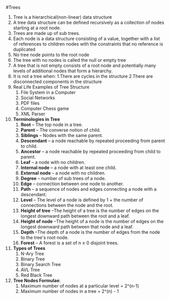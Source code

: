 #Trees

1.  Tree is a hierarchical(non-linear) data structure
2.  A tree data structure can be defined recursively as a collection of nodes starting at a root node.
3.  Trees are made up of sub trees.
4.  Each node is a data structure consisting of a value, together with a list of references to children nodes with the constraints that no reference is duplicated
5.  No tree node points to the root node
6.  The tree with no nodes is called the null or empty tree
7.  A tree that is not empty consists of a root node and potentially many levels of additional nodes that form a hierarchy.
8.  It is not a tree when:
    1.There are cycles in the structure
    2.There are disconnected components in the structure
9.  Real Life Examples of Tree Structure
    1. File System in a Computer
    2. Social Networks
    3. PDF files
    4. Computer Chess game
    5. XML Parser
10. **Terminologies in Tree**
    1. **Root** – The top node in a tree.
    2. **Parent** – The converse notion of child.
    3. **Siblings** – Nodes with the same parent.
    4. **Descendant** – a node reachable by repeated proceeding from parent to child.
    5. **Ancestor** – a node reachable by repeated proceeding from child to parent.
    6. **Leaf** – a node with no children.
    7. **Internal node** – a node with at least one child.
    8. **External node** – a node with no children.
    9. **Degree** – number of sub trees of a node.
    10. **Edge** – connection between one node to another.
    11. **Path** – a sequence of nodes and edges connecting a node with a descendant.
    12. **Level** – The level of a node is defined by 1 + the number of connections between the node and the root.
    14. **Height of tree** –The height of a tree is the number of edges on the longest downward path between the root and a leaf.
    15. **Height of node** –The height of a node is the number of edges on the longest downward path between that node and a leaf.
    16. **Depth** –The depth of a node is the number of edges from the node to the tree's root node.
    17. **Forest** – A forest is a set of n ≥ 0 disjoint trees.
11. **Types of Trees**
    1. N-Ary Tree
    2. Binary Tree
    3. Binary Search Tree
    4. AVL Tree
    5. Red Black Tree
12. **Tree Nodes Formulae**:
    1. Maximum number of nodes at a particular level = 2^(n-1)
    2. Maximum number of nodes in a tree = 2^(n) - 1